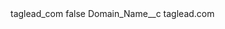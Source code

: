 <?xml version="1.0" encoding="UTF-8"?>
<CustomMetadata xmlns="http://soap.sforce.com/2006/04/metadata" xmlns:xsi="http://www.w3.org/2001/XMLSchema-instance" xmlns:xsd="http://www.w3.org/2001/XMLSchema">
    <label>taglead_com</label>
    <protected>false</protected>
    <values>
        <field>Domain_Name__c</field>
        <value xsi:type="xsd:string">taglead.com</value>
    </values>
</CustomMetadata>
